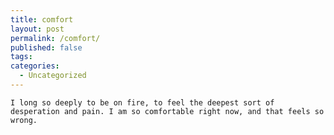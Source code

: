 ```yaml
---
title: comfort
layout: post
permalink: /comfort/
published: false
tags:
categories:
  - Uncategorized
---
```

	I long so deeply to be on fire, to feel the deepest sort of desperation and pain. I am so comfortable right now, and that feels so wrong.
